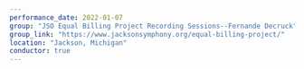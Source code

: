 ```yaml
---
performance_date: 2022-01-07
group: "JSO Equal Billing Project Recording Sessions--Fernande Decruck"
group_link: "https://www.jacksonsymphony.org/equal-billing-project/"
location: "Jackson, Michigan"
conductor: true
---
```

